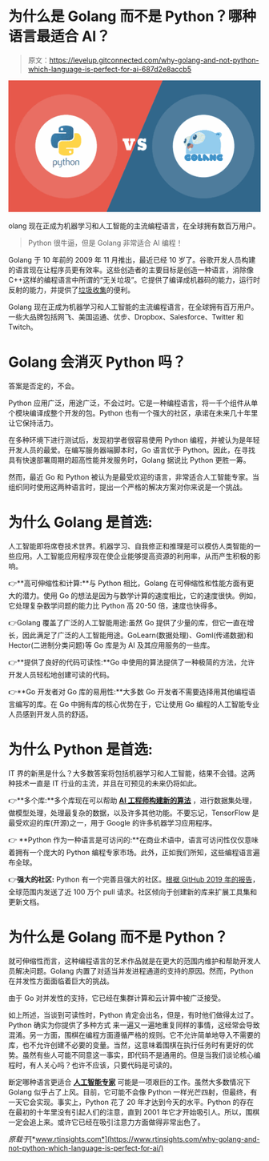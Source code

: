 # 为什么是 Golang 而不是 Python？哪种语言最适合 AI？

> 原文：<https://levelup.gitconnected.com/why-golang-and-not-python-which-language-is-perfect-for-ai-687d2e8accb5>

![](img/253d0d9678283b8272c8a2f29a81672b.png)

olang 现在正成为机器学习和人工智能的主流编程语言，在全球拥有数百万用户。

> Python 很牛逼，但是 Golang 非常适合 AI 编程！

Golang 于 10 年前的 2009 年 11 月推出，最近已经 10 岁了。谷歌开发人员构建的语言现在让程序员更有效率。这些创造者的主要目标是创造一种语言，消除像 C++这样的编程语言中所谓的“无关垃圾”。它提供了编译成机器码的能力，运行时反射的能力，并提供了[垃圾收集](https://www.ardanlabs.com/blog/2019/07/garbage-collection-in-go-part3-gcpacing.html)的便利。

Golang 现在正成为机器学习和人工智能的主流编程语言，在全球拥有百万用户。一些大品牌包括网飞、美国运通、优步、Dropbox、Salesforce、Twitter 和 Twitch。

# Golang 会消灭 Python 吗？

答案是否定的，不会。

Python 应用广泛，用途广泛，不会过时。它是一种编程语言，将一千个组件从单个模块编译成整个开发的包。Python 也有一个强大的社区，承诺在未来几十年里让它保持活力。

在多种环境下进行测试后，发现初学者很容易使用 Python 编程，并被认为是年轻开发人员的最爱。在编写服务器端脚本时，Go 语言优于 Python。因此，在寻找具有快速部署周期的超高性能并发服务时，Golang 据说比 Python 更胜一筹。

然而，最近 Go 和 Python 被认为是最受欢迎的语言，非常适合人工智能专家。当组织同时使用这两种语言时，提出一个严格的解决方案对你来说是一个挑战。

# 为什么 Golang 是首选:

人工智能即将席卷技术世界。机器学习、自我修正和推理是可以模仿人类智能的一些应用。人工智能应用程序现在使企业能够提高资源的利用率，从而产生积极的影响。

👉**高可伸缩性和计算:**与 Python 相比，Golang 在可伸缩性和性能方面有更大的潜力。使用 Go 的想法是因为与数学计算的速度相比，它的速度很快。例如，它处理复杂数学问题的能力比 Python 高 20-50 倍，速度也快得多。

👉Golang 覆盖了广泛的人工智能用途:虽然 Go 提供了少量的库，但它一直在增长，因此满足了广泛的人工智能用途。GoLearn(数据处理)、Goml(传递数据)和 Hector(二进制分类问题)等 Go 库是为 AI 及其应用服务的一些库。

👉**提供了良好的代码可读性:**Go 中使用的算法提供了一种极简的方法，允许开发人员轻松地创建可读的代码。

👉**Go 开发者对 Go 库的易用性:**大多数 Go 开发者不需要选择用其他编程语言编写的库。在 Go 中拥有库的核心优势在于，它让使用 Go 编程的人工智能专业人员感到开发人员的舒适。

# 为什么 Python 是首选:

IT 界的新黑是什么？大多数答案将包括机器学习和人工智能，结果不会错。这两种技术一直是 IT 行业的主流，并且在可预见的未来仍将如此。

👉**多个库:**多个库现在可以帮助 [**AI 工程师构建新的算法**](https://www.artiba.org/blog/the-artificial-intelligence-engineer-career-roadmap-all-you-need-to-know) ，进行数据集处理，做模型处理，处理最复杂的数据，以及许多其他功能。不要忘记，TensorFlow 是最受欢迎的库(开源)之一，用于 Google 的许多机器学习应用程序。

👉 **Python 作为一种语言是可访问的:**在商业术语中，语言可访问性仅仅意味着拥有一个庞大的 Python 编程专家市场。此外，正如我们所知，这些编程语言遍布全球。

👉**强大的社区:** Python 有一个完善且强大的社区。[根据 GitHub 2019 年的报告](https://github.blog/2019-07-25-one-million-dependabot-pull-requests-merged/)，全球范围内发送了近 100 万个 pull 请求。社区倾向于创建新的库来扩展工具集和更新文档。

# 为什么是 Golang 而不是 Python？

就可伸缩性而言，这种编程语言的艺术作品就是在更大的范围内维护和帮助开发人员解决问题。Golang 内置了对适当并发进程通道的支持的原因。然而，Python 在并发性方面面临着巨大的挑战。

由于 Go 对并发性的支持，它已经在集群计算和云计算中被广泛接受。

如上所述，当谈到可读性时，Python 肯定会出名，但是，有时他们做得太过了。Python 确实为你提供了多种方式 来一遍又一遍地重复同样的事情，这经常会导致混淆。另一方面，围棋在编程方面遵循严格的规则。它不允许简单地导入不需要的库，也不允许创建不必要的变量。当然，这意味着围棋在执行任务时有更好的优势。虽然有些人可能不同意这一事实，即代码不是通用的。但是当我们谈论核心编程时，有人关心吗？也许不应该，只要代码是可读的。

断定哪种语言更适合 [**人工智能专家**](https://www.artiba.org/) 可能是一项艰巨的工作。虽然大多数情况下 Golang 似乎占了上风。目前，它可能不会像 Python 一样光芒四射，但最终，有一天它会实现。事实上，Python 花了 20 年才达到今天的水平。Python 的存在在最初的十年里没有引起人们的注意，直到 2001 年它才开始吸引人。所以，围棋一定会追上来。或许它已经在吸引注意力方面做得非常出色了。

*原载于*[*www.rtinsights.com*](https://www.rtinsights.com/why-golang-and-not-python-which-language-is-perfect-for-ai/)